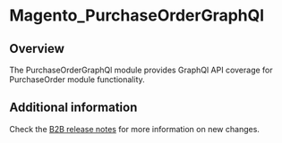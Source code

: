 # Magento_PurchaseOrderGraphQl

## Overview

The PurchaseOrderGraphQl module provides GraphQl API coverage for PurchaseOrder module functionality.

## Additional information

Check the [B2B release notes](https://devdocs.magento.com/guides/v2.4/release-notes/b2b-release-notes.html) for more information on new changes.

